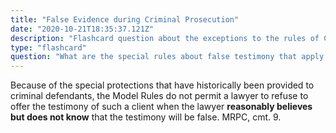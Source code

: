 ```yaml
---
title: "False Evidence during Criminal Prosecution"
date: "2020-10-21T18:35:37.121Z"
description: "Flashcard question about the exceptions to the rules of Confidentiality."
type: "flashcard"
question: "What are the special rules about false testimony that apply to criminal defense?"
---
```


Because of the special protections that have historically been provided to criminal defendants, the Model Rules do not permit a lawyer to refuse to offer the testimony of such a client when the lawyer <b>reasonably believes but does not know</b> that the testimony will be false. MRPC, cmt. 9.